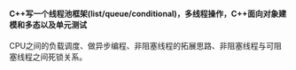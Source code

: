 #### C++写一个线程池框架(list/queue/conditional)，多线程操作，C++面向对象建模和多态以及单元测试
CPU之间的负载调度、做异步编程、非阻塞线程的拓展思路、非阻塞线程与可阻塞线程之间死锁关系。